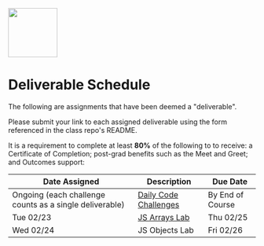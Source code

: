 <img src="https://i.imgur.com/2y0Lyzy.png" height="100">

# Deliverable Schedule

The following are assignments that have been deemed a "deliverable".

Please submit your link to each assigned deliverable using the form referenced in the class repo's README.

It is a requirement to complete at least **80%** of the following to to receive: a Certificate of Completion; post-grad benefits such as the Meet and Greet; and Outcomes support:

|Date Assigned|Description| Due Date |
|---|---|---|
|Ongoing (each challenge counts as a single deliverable)|[Daily Code Challenges](https://git.generalassemb.ly/SEI-CC/daily-js-code-challenges)| By End of Course |
| Tue 02/23 | [JS Arrays Lab](https://git.generalassemb.ly/SEI-CC/SEIR-02-22-21/blob/master/work/w01/d2/04-js-arrays-lab.md) | Thu 02/25 |
| Wed 02/24 | JS Objects Lab | Fri 02/26 |

